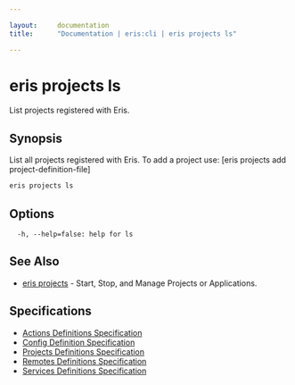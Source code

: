 ```yaml
---

layout:     documentation
title:      "Documentation | eris:cli | eris projects ls"

---
```


# eris projects ls

List projects registered with Eris.

## Synopsis

List all projects registered with Eris. To add a project use:
[eris projects add project-definition-file]

```bash
eris projects ls
```

## Options

```
  -h, --help=false: help for ls
```

## See Also

* [eris projects](https://docs.erisindustries.com/documentation/eris-cli/0.10.3/eris_projects/)	 - Start, Stop, and Manage Projects or Applications.

## Specifications

* [Actions Definitions Specification](https://docs.erisindustries.com/documentation/eris-cli/0.10.3/actions_definitions_spec/)
* [Config Definition Specification](https://docs.erisindustries.com/documentation/eris-cli/0.10.3/config_definition_spec/)
* [Projects Definitions Specification](https://docs.erisindustries.com/documentation/eris-cli/0.10.3/projects_definitions_spec/)
* [Remotes Definitions Specification](https://docs.erisindustries.com/documentation/eris-cli/0.10.3/remotes_definitions_spec/)
* [Services Definitions Specification](https://docs.erisindustries.com/documentation/eris-cli/0.10.3/services_definitions_spec/)

